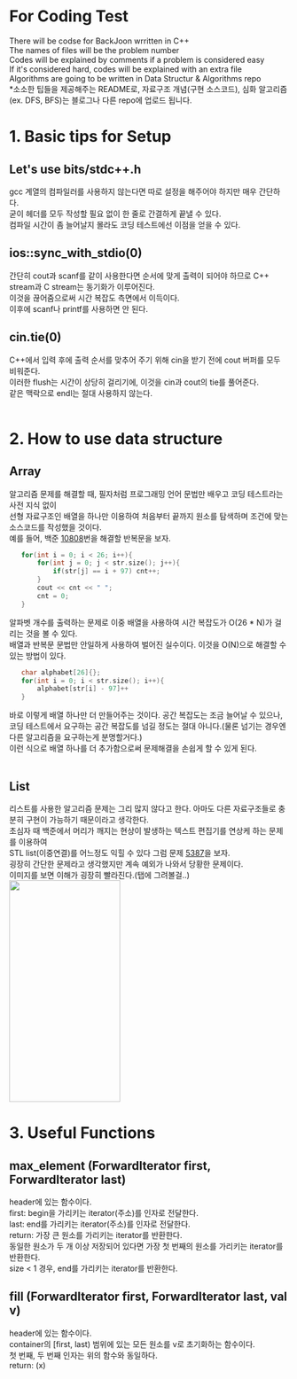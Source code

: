 # For Coding Test
There will be codse for BackJoon wrritten in C++<br>
The names of files will be the problem number<br>
Codes will be explained by comments if a problem is considered easy<br>
If it's considered hard, codes will be explained with an extra file<br>
Algorithms are going to be written in Data Structur & Algorithms repo<br>
*소소한 팁들을 제공해주는 README로, 자료구조 개념(구현 소스코드), 심화 알고리즘(ex. DFS, BFS)는 블로그나 다른 repo에 업로드 됩니다.

# 1. Basic tips for Setup
## Let's use bits/stdc++.h 
 gcc 계열의 컴파일러를 사용하지 않는다면 따로 설정을 해주어야 하지만 매우 간단하다.<br>
 굳이 헤더를 모두 작성할 필요 없이 한 줄로 간결하게 끝낼 수 있다.<br>
 컴파일 시간이 좀 늘어날지 몰라도 코딩 테스트에선 이점을 얻을 수 있다.<br>
  
  ## ios::sync_with_stdio(0)
  간단히 cout과 scanf를 같이 사용한다면 순서에 맞게 출력이 되어야 하므로 C++ stream과 C stream는 동기화가 이루어진다.<br>
  이것을 끊어줌으로써 시간 복잡도 측면에서 이득이다.<br> 
  이후에 scanf나 printf를 사용하면 안 된다.<br>
  
  ## cin.tie(0)
  C++에서 입력 후에 출력 순서를 맞추어 주기 위해 cin을 받기 전에 cout 버퍼를 모두 비워준다.<br>
  이러한 flush는 시간이 상당히 걸리기에, 이것을 cin과 cout의 tie를 풀어준다.<br>
  같은 맥락으로 endl는 절대 사용하지 않는다.<br><br>
  
  # 2. How to use data structure 
  ## Array
  알고리즘 문제를 해결할 때, 필자처럼 프로그래밍 언어 문법만 배우고 코딩 테스트라는 사전 지식 없이    
  선형 자료구조인 배열을 하나만 이용하여 처음부터 끝까지 원소를 탐색하며 조건에 맞는 소스코드를 작성했을 것이다.    
  예를 들어, 백준 [10808](https://www.acmicpc.net/problem/10808)번을 해결할 반복문을 보자.     
   ```cpp    
      for(int i = 0; i < 26; i++){    
          for(int j = 0; j < str.size(); j++){    
              if(str[j] == i + 97) cnt++;    
          }    
          cout << cnt << " ";    
          cnt = 0;    
      }    
  ```    
      
  알파벳 개수를 출력하는 문제로 이중 배열을 사용하여 시간 복잡도가 O(26 * N)가 걸리는 것을 볼 수 있다.   
  배열과 반복문 문법만 안일하게 사용하여 벌어진 실수이다. 이것을 O(N)으로 해결할 수 있는 방법이 있다.    
  
  ```cpp    
     char alphabet[26]{};    
     for(int i = 0; i < str.size(); i++){    
         alphabet[str[i] - 97]++    
     }    
  ```    
      
  바로 이렇게 배열 하나만 더 만들어주는 것이다. 공간 복잡도는 조금 늘어날 수 있으나, 
  코딩 테스트에서 요구하는 공간 복잡도를 넘길 정도는 절대 아니다.(물론 넘기는 경우엔 다른 알고리즘을 요구하는게 분명할거다.)   
  이런 식으로 배열 하나를 더 추가함으로써 문제해결을 손쉽게 할 수 있게 된다.<br><br>
  
  ## List
  리스트를 사용한 알고리즘 문제는 그리 많지 않다고 한다. 아마도 다른 자료구조들로 충분히 구현이 가능하기 때문이라고 생각한다.    
  초심자 때 백준에서 머리가 깨지는 현상이 발생하는 텍스트 편집기를 연상케 하는 문제를 이용하여    
  STL list(이중연결)를 어느정도 익힐 수 있다 그럼 문제 [5387](https://www.acmicpc.net/problem/5397)을 보자.    
  굉장히 간단한 문제라고 생각했지만 계속 예외가 나와서 당황한 문제이다.    
  이미지를 보면 이해가 굉장히 빨라진다.(탭에 그려볼걸..)    
  <img src="[https://github.com/whatsgoodg/Codes_for_tests/tree/main/images/LIST.JPG](https://github.com/whatsgoodg/Codes_for_tests/blob/main/images/LIST.JPG?raw=true)"  width="200" height="400"/>

  
  # 3. Useful Functions
  ## max_element (ForwardIterator first, ForwardIterator last)
  <algorithm> header에 있는 함수이다.<br>
  first: begin을 가리키는 iterator(주소)를 인자로 전달한다.<br>
  last: end를 가리키는 iterator(주소)를 인자로 전달한다.<br>
  return: 가장 큰 원소를 가리키는 iterator를 반환한다.<br>
  동일한 원소가 두 개 이상 저장되어 있다면 가장 첫 번째의 원소를 가리키는 iterator를 반환한다.<br>
  size < 1 경우, end를 가리키는 iterator를 반환한다.<br>
 
  ## fill (ForwardIterator first, ForwardIterator last, val v)
  <algorithm> header에 있는 함수이다.<br>
  container의 [first, last) 범위에 있는 모든 원소를 v로 초기화하는 함수이다.<br>
  첫 번째, 두 번째 인자는 위의 함수와 동일하다.<br>
  return: (x) <br>
